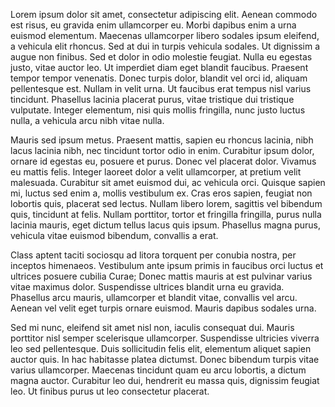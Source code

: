 Lorem ipsum dolor sit amet, consectetur adipiscing elit. Aenean commodo est risus, eu gravida enim ullamcorper eu. Morbi dapibus enim a urna euismod elementum. Maecenas ullamcorper libero sodales ipsum eleifend, a vehicula elit rhoncus. Sed at dui in turpis vehicula sodales. Ut dignissim a augue non finibus. Sed et dolor in odio molestie feugiat. Nulla eu egestas justo, vitae auctor leo. Ut imperdiet diam eget blandit faucibus. Praesent tempor tempor venenatis. Donec turpis dolor, blandit vel orci id, aliquam pellentesque est. Nullam in velit urna. Ut faucibus erat tempus nisl varius tincidunt. Phasellus lacinia placerat purus, vitae tristique dui tristique vulputate. Integer elementum, nisi quis mollis fringilla, nunc justo luctus nulla, a vehicula arcu nibh vitae nulla.

Mauris sed ipsum metus. Praesent mattis, sapien eu rhoncus lacinia, nibh lacus lacinia nibh, nec tincidunt tortor odio in enim. Curabitur ipsum dolor, ornare id egestas eu, posuere et purus. Donec vel placerat dolor. Vivamus eu mattis felis. Integer laoreet dolor a velit ullamcorper, at pretium velit malesuada. Curabitur sit amet euismod dui, ac vehicula orci. Quisque sapien mi, luctus sed enim a, mollis vestibulum ex. Cras eros sapien, feugiat non lobortis quis, placerat sed lectus. Nullam libero lorem, sagittis vel bibendum quis, tincidunt at felis. Nullam porttitor, tortor et fringilla fringilla, purus nulla lacinia mauris, eget dictum tellus lacus quis ipsum. Phasellus magna purus, vehicula vitae euismod bibendum, convallis a erat.

Class aptent taciti sociosqu ad litora torquent per conubia nostra, per inceptos himenaeos. Vestibulum ante ipsum primis in faucibus orci luctus et ultrices posuere cubilia Curae; Donec mattis mauris at est pulvinar varius vitae maximus dolor. Suspendisse ultrices blandit urna eu gravida. Phasellus arcu mauris, ullamcorper et blandit vitae, convallis vel arcu. Aenean vel velit eget turpis ornare euismod. Mauris dapibus sodales urna.

Sed mi nunc, eleifend sit amet nisl non, iaculis consequat dui. Mauris porttitor nisl semper scelerisque ullamcorper. Suspendisse ultricies viverra leo sed pellentesque. Duis sollicitudin felis elit, elementum aliquet sapien auctor quis. In hac habitasse platea dictumst. Donec bibendum turpis vitae varius ullamcorper. Maecenas tincidunt quam eu arcu lobortis, a dictum magna auctor. Curabitur leo dui, hendrerit eu massa quis, dignissim feugiat leo. Ut finibus purus ut leo consectetur placerat.